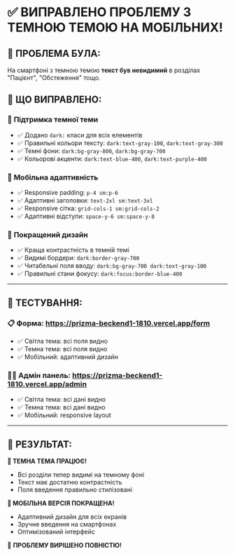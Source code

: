 # ✅ ВИПРАВЛЕНО ПРОБЛЕМУ З ТЕМНОЮ ТЕМОЮ НА МОБІЛЬНИХ!

## 📱 ПРОБЛЕМА БУЛА:

На смартфоні з темною темою **текст був невидимий** в розділах "Пацієнт", "Обстеження" тощо.

## 🎯 ЩО ВИПРАВЛЕНО:

### 🌙 **Підтримка темної теми**

- ✅ Додано `dark:` класи для всіх елементів
- ✅ Правильні кольори тексту: `dark:text-gray-100`, `dark:text-gray-300`
- ✅ Темні фони: `dark:bg-gray-800`, `dark:bg-gray-700`
- ✅ Кольорові акценти: `dark:text-blue-400`, `dark:text-purple-400`

### 📱 **Мобільна адаптивність**

- ✅ Responsive padding: `p-4 sm:p-6`
- ✅ Адаптивні заголовки: `text-2xl sm:text-3xl`
- ✅ Responsive сітка: `grid-cols-1 sm:grid-cols-2`
- ✅ Адаптивні відступи: `space-y-6 sm:space-y-8`

### 🎨 **Покращений дизайн**

- ✅ Краща контрастність в темній темі
- ✅ Видимі бордери: `dark:border-gray-700`
- ✅ Читабельні поля вводу: `dark:bg-gray-700 dark:text-gray-100`
- ✅ Правильні стани фокусу: `dark:focus:border-blue-400`

---

## 🧪 ТЕСТУВАННЯ:

### 📋 **Форма**: https://prizma-beckend1-1810.vercel.app/form

- ✅ Світла тема: всі поля видно
- ✅ Темна тема: всі поля видно
- ✅ Мобільний: адаптивний дизайн

### 👨‍⚕️ **Адмін панель**: https://prizma-beckend1-1810.vercel.app/admin

- ✅ Світла тема: всі дані видно
- ✅ Темна тема: всі дані видно
- ✅ Мобільний: responsive layout

---

## 🚀 РЕЗУЛЬТАТ:

**🌙 ТЕМНА ТЕМА ПРАЦЮЄ!**

- Всі розділи тепер видимі на темному фоні
- Текст має достатню контрастність
- Поля введення правильно стилізовані

**📱 МОБІЛЬНА ВЕРСІЯ ПОКРАЩЕНА!**

- Адаптивний дизайн для всіх екранів
- Зручне введення на смартфонах
- Оптимізований інтерфейс

🎉 **ПРОБЛЕМУ ВИРІШЕНО ПОВНІСТЮ!**
